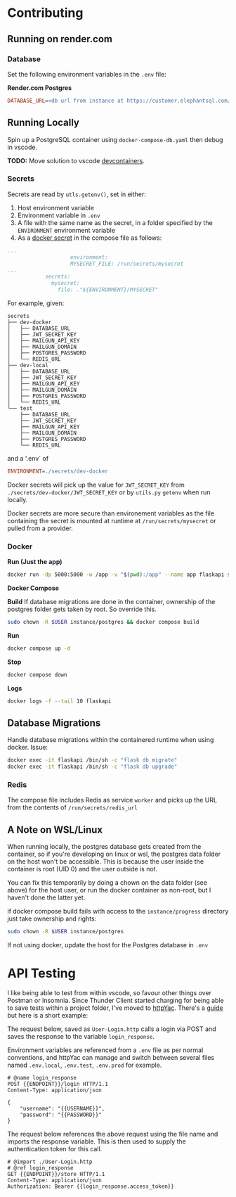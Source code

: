 # Contributing

## Running on render.com
### Database
Set the following environment variables in the `.env` file:

**Render.com Postgres**
```ini
DATABASE_URL=<db url from instance at https://customer.elephantsql.com/instance>
```

## Running Locally

Spin up a PostgreSQL container using `docker-compose-db.yaml` then debug in vscode.

**TODO:** Move solution to vscode [devcontainers](https://code.visualstudio.com/docs/devcontainers/containers).

### Secrets
Secrets are read by `utls.getenv()`, set in either:
1. Host environment variable
2. Environment variable in `.env`
3. A file with the same name as the secret, in a folder specified by the `ENVIRONMENT` environment variable
4. As a [docker secret](https://docs.docker.com/compose/use-secrets/) in the compose file as follows:

```yaml
...
                    environment:
                    MYSECRET_FILE: /run/secrets/mysecret
...                    
            secrets:            
              mysecret:
                file: ."${ENVIRONMENT}/MYSECRET"
```

For example, given:
```
secrets
├── dev-docker
│   ├── DATABASE_URL
│   ├── JWT_SECRET_KEY
│   ├── MAILGUN_API_KEY
│   ├── MAILGUN_DOMAIN
│   ├── POSTGRES_PASSWORD
│   └── REDIS_URL
├── dev-local
│   ├── DATABASE_URL
│   ├── JWT_SECRET_KEY
│   ├── MAILGUN_API_KEY
│   ├── MAILGUN_DOMAIN
│   ├── POSTGRES_PASSWORD
│   └── REDIS_URL
└── test
    ├── DATABASE_URL
    ├── JWT_SECRET_KEY
    ├── MAILGUN_API_KEY
    ├── MAILGUN_DOMAIN
    ├── POSTGRES_PASSWORD
    └── REDIS_URL
```

and a '.env` of
```ini
ENVIRONMENT=./secrets/dev-docker
```
Docker secrets will pick up the value for `JWT_SECRET_KEY` from `./secrets/dev-docker/JWT_SECRET_KEY` or by `utils.py` `getenv` when run locally.

Docker secrets are more secure than environement variables as the file containing the secret is mounted at runtime at `/run/secrets/mysecret` or pulled from a provider.

### Docker
**Run (Just the app)**
```bash
docker run -dp 5000:5000 -w /app -v "$(pwd):/app" --name app flaskapi sh -c "flask run --host 0.0.0.0"
```
**Docker Compose**

**Build**
If database migrations are done in the container, ownership of the postgres folder gets taken by root. So override this.
```bash
sudo chown -R $USER instance/postgres && docker compose build
```

**Run**
```bash
docker compose up -d
```
**Stop**
```bash
docker compose down
```

**Logs**
```bash
docker logs -f --tail 10 flaskapi
```

## Database Migrations
Handle database migrations within the containered runtime when using docker. Issue:

```bash
docker exec -it flaskapi /bin/sh -c "flask db migrate"
docker exec -it flaskapi /bin/sh -c "flask db upgrade"
```

### Redis
The compose file includes Redis as service `worker` and picks up the URL from the contents of `/run/secrets/redis_url`

## A Note on WSL/Linux

When running locally, the postgres database gets created from the container, so if you're developing on linux or wsl, the postgres data folder on the host won't be accessible. This is because the user inside the container is root (UID 0) and the user outside is not. 

You can fix this temporarily by doing a chown on the data folder (see above) for the host user, or run the docker container as non-root, but I haven't done the latter yet.

if docker compose build fails with access to the `instance/progress` directory just take ownership and rights:
```bash
sudo chown -R $USER instance/postgres
```


If not using docker, update the host for the Postgres database in `.env`

# API Testing
I like being able to test from within vscode, so favour other things over Postman or Insomnia. Since Thunder Client started charging for being able to save tests within a project folder, I've moved to [httpYac](https://marketplace.visualstudio.com/items?itemName=anweber.vscode-httpyac). There's a [guide](https://httpyac.github.io/guide/) but here is a short example:

The request below, saved as `User-Login.http` calls a login via POST and saves the response to the variable `login_response`. 

Environment variables are referenced from a `.env` file as per normal conventions, and httpYac can manage and switch between several files named `.env.local`, `.env.test`, `.env.prod` for example.
```http
# @name login_response
POST {{ENDPOINT}}/login HTTP/1.1
Content-Type: application/json

{
    "username": "{{USERNAME}}",
    "password": "{{PASSWORD}}"
}
```

The request below references the above request using the file name and imports the response variable. This is then used to supply the authentication token for this call.

```http
# @import ./User-Login.http
# @ref login_response
GET {{ENDPOINT}}/store HTTP/1.1
Content-Type: application/json
Authorization: Bearer {{login_response.access_token}}
```